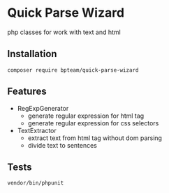 # Quick Parse Wizard

php classes for work with text and html

## Installation

```
composer require bpteam/quick-parse-wizard
```

## Features

- RegExpGenerator 
  - generate regular expression for html tag 
  - generate regular expression for css selectors
- TextExtractor
  - extract text from html tag without dom parsing
  - divide text to sentences 

## Tests

```
vendor/bin/phpunit
```
